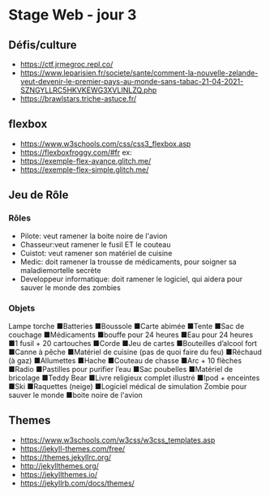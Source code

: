 # Stage Web - jour 3


## Défis/culture

- https://ctf.jrmegroc.repl.co/
- https://www.leparisien.fr/societe/sante/comment-la-nouvelle-zelande-veut-devenir-le-premier-pays-au-monde-sans-tabac-21-04-2021-SZNGYLLRC5HKVKEWG3XVLINLZQ.php
- https://brawlstars.triche-astuce.fr/

## flexbox

- https://www.w3schools.com/css/css3_flexbox.asp
- https://flexboxfroggy.com/#fr
ex:
- https://exemple-flex-avance.glitch.me/
- https://exemple-flex-simple.glitch.me/

## Jeu de Rôle

### Rôles

- Pilote: veut ramener la boite noire de l'avion
- Chasseur:​veut ramener le fusil ET le couteau
- Cuistot:​ veut ramener son matériel de cuisine
- Medic:​ doit ramener la trousse de médicaments, pour soigner sa maladiemortelle secrète
- Developpeur informatique:​ doit ramener le logiciel, qui aidera pour sauver le monde des zombies

### Objets

Lampe torche
■Batteries
■Boussole
■Carte abimée
■Tente
■Sac de couchage
■Médicaments
■bouffe pour 24 heures
■Eau pour 24 heures
■1 fusil + 20 cartouches
■Corde
■Jeu de cartes
■Bouteilles d’alcool fort
■Canne à pêche
■Matériel de cuisine (pas de quoi faire du feu)
■Réchaud (à gaz)
■Allumettes
■Hache
■Couteau de chasse
■Arc + 10 flèches
■Radio
■Pastilles pour purifier l’eau
■Sac poubelles
■Matériel de bricolage
■Teddy Bear
■Livre religieux complet illustré
■Ipod + enceintes
■Ski
■Raquettes (neige)
■Logiciel médical de simulation Zombie pour sauver le monde
■boite noire de l'avion

## Themes

- https://www.w3schools.com/w3css/w3css_templates.asp
- https://jekyll-themes.com/free/
- https://themes.jekyllrc.org/
- http://jekyllthemes.org/
- https://jekyllthemes.io/
- https://jekyllrb.com/docs/themes/
